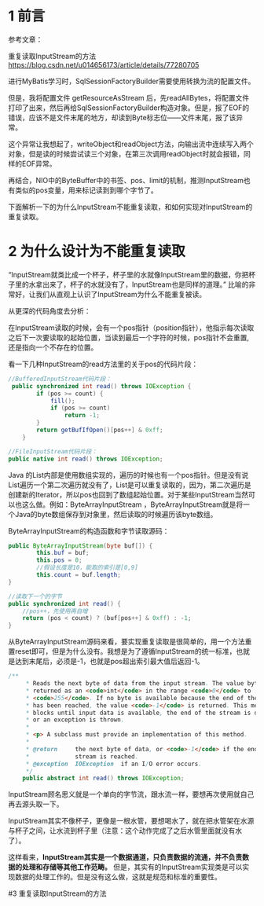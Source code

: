 # 1 前言

参考文章：

重复读取InputStream的方法    https://blog.csdn.net/u014656173/article/details/77280705


进行MyBatis学习时，SqlSessionFactoryBuilder需要使用转换为流的配置文件。

但是，我将配置文件  getResourceAsStream  后，先readAllBytes，将配置文件打印了出来，然后再给SqlSessionFactoryBuilder构造对象。但是，报了EOF的错误，应该不是文件末尾的地方，却读到Byte标志位——文件末尾，报了该异常。

这个异常让我想起了，writeObject和readObject方法，向输出流中连续写入两个对象，但是读的时候尝试读三个对象，在第三次调用readObject时就会报错，同样的EOF异常。

再结合，NIO中的ByteBuffer中的书签、pos、limit的机制，推测InputStream也有类似的pos变量，用来标记读到到哪个字节了。

下面解析一下的为什么InputStream不能重复读取，和如何实现对InputStream的重复读取。

# 2 为什么设计为不能重复读取

“InputStream就类比成一个杯子，杯子里的水就像InputStream里的数据，你把杯子里的水拿出来了，杯子的水就没有了，InputStream也是同样的道理。”
比喻的非常好，让我们从直观上认识了InputStream为什么不能重复被读。

从更深的代码角度去分析：

在InputStream读取的时候，会有一个pos指针（position指针），他指示每次读取之后下一次要读取的起始位置，当读到最后一个字符的时候，pos指针不会重置,还是指向一个不存在的位置。

看一下几种InputStream的read方法里的关于pos的代码片段：

```java
//BufferedInputStream代码片段：  
 public synchronized int read() throws IOException {  
        if (pos >= count) {  
            fill();  
            if (pos >= count)  
                return -1;  
        }  
        return getBufIfOpen()[pos++] & 0xff;  
    }  

//FileInputStream代码片段：  
public native int read() throws IOException;
```

Java 的List内部是使用数组实现的，遍历的时候也有一个pos指针。但是没有说List遍历一个第二次遍历就没有了，List是可以重复读取的，因为，第二次遍历是创建新的Iterator，所以pos也回到了数组起始位置。对于某些InputStream当然可以也这么做。例如：ByteArrayInputStream ，ByteArrayInputStream就是将一个Java的byte数组保存到对象里，然后读取的时候遍历该byte数组。

ByteArrayInputStream的构造函数和字节读取源码：

```java
public ByteArrayInputStream(byte buf[]) {  
        this.buf = buf;  
        this.pos = 0;  
        //假设长度是10，能取的索引是[0,9]
        this.count = buf.length;  
}  

//读取下一个的字节
public synchronized int read() {  
    //pos++，先使用再自增
    return (pos < count) ? (buf[pos++] & 0xff) : -1;  
}  
```

从ByteArrayInputStream源码来看，要实现重复读取是很简单的，用一个方法重置reset即可，但是为什么没有。我想是为了遵循InputStream的统一标准，也就是达到末尾后，必须是-1，也就是pos超出索引最大值后返回-1。

```java
/** 
     * Reads the next byte of data from the input stream. The value byte is 
     * returned as an <code>int</code> in the range <code>0</code> to 
     * <code>255</code>. If no byte is available because the end of the stream 
     * has been reached, the value <code>-1</code> is returned. This method 
     * blocks until input data is available, the end of the stream is detected, 
     * or an exception is thrown. 
     * 
     * <p> A subclass must provide an implementation of this method. 
     * 
     * @return     the next byte of data, or <code>-1</code> if the end of the 
     *             stream is reached. 
     * @exception  IOException  if an I/O error occurs. 
     */  
    public abstract int read() throws IOException;  
```

InputStream顾名思义就是一个单向的字节流，跟水流一样，要想再次使用就自己再去源头取一下。

InputStream其实不像杯子，更像是一根水管，要想喝水了，就在把水管架在水源与杯子之间，让水流到杯子里（注意：这个动作完成了之后水管里面就没有水了）。

这样看来，**InputStream其实是一个数据通道，只负责数据的流通，并不负责数据的处理和存储等其他工作范畴。**
但是，其实有的InputStream实现类是可以实现数据的处理工作的。但是没有这么做，这就是规范和标准的重要性。

#3 重复读取InputStream的方法